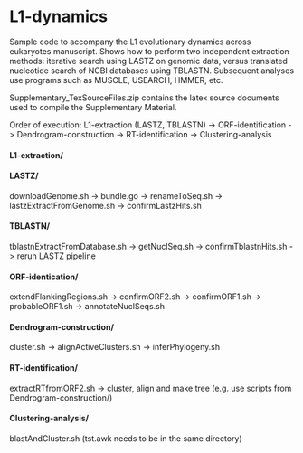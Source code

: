 # L1-dynamics
Sample code to accompany the L1 evolutionary dynamics across eukaryotes manuscript. Shows how to perform two independent extraction methods: iterative search using LASTZ on genomic data, versus translated nucleotide search of NCBI databases using TBLASTN. Subsequent analyses use programs such as MUSCLE, USEARCH, HMMER, etc. 

Supplementary_TexSourceFiles.zip contains the latex source documents used to compile the Supplementary Material. 

Order of execution:
L1-extraction (LASTZ, TBLASTN) -> ORF-identification -> Dendrogram-construction -> RT-identification -> Clustering-analysis

#### L1-extraction/ ####
#### LASTZ/ ####
downloadGenome.sh -> bundle.go -> renameToSeq.sh -> lastzExtractFromGenome.sh -> confirmLastzHits.sh
#### TBLASTN/ ####
tblastnExtractFromDatabase.sh -> getNuclSeq.sh -> confirmTblastnHits.sh -> rerun LASTZ pipeline

#### ORF-identication/ ####
extendFlankingRegions.sh -> confirmORF2.sh -> confirmORF1.sh -> probableORF1.sh -> annotateNuclSeqs.sh

#### Dendrogram-construction/ ####
cluster.sh -> alignActiveClusters.sh -> inferPhylogeny.sh

#### RT-identification/ ####
extractRTfromORF2.sh -> cluster, align and make tree (e.g. use scripts from Dendrogram-construction/)

#### Clustering-analysis/ ####
blastAndCluster.sh (tst.awk needs to be in the same directory)
